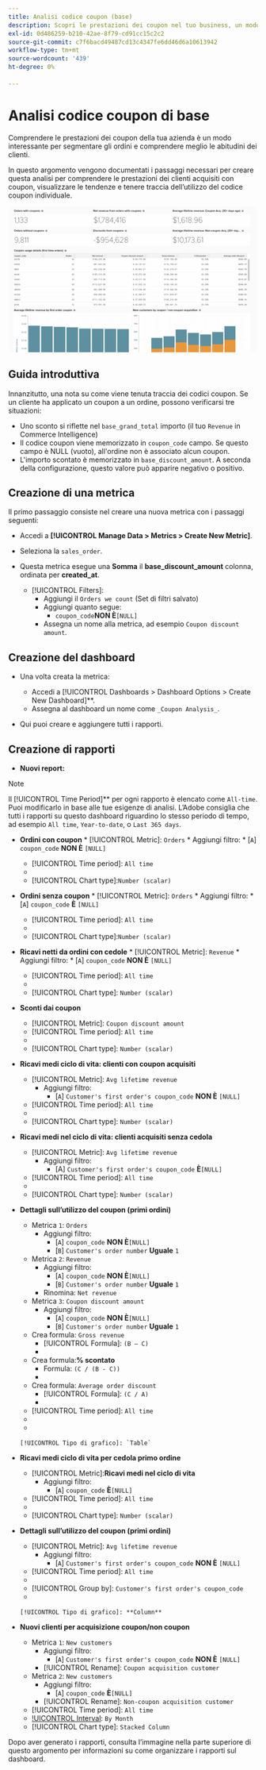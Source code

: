 ```yaml
---
title: Analisi codice coupon (base)
description: Scopri le prestazioni dei coupon nel tuo business, un modo interessante per segmentare gli ordini e comprendere meglio le abitudini dei clienti.
exl-id: 0d486259-b210-42ae-8f79-cd91cc15c2c2
source-git-commit: c7f6bacd49487cd13c4347fe6dd46d6a10613942
workflow-type: tm+mt
source-wordcount: '439'
ht-degree: 0%

---
```


# Analisi codice coupon di base

Comprendere le prestazioni dei coupon della tua azienda è un modo interessante per segmentare gli ordini e comprendere meglio le abitudini dei clienti.

In questo argomento vengono documentati i passaggi necessari per creare questa analisi per comprendere le prestazioni dei clienti acquisiti con coupon, visualizzare le tendenze e tenere traccia dell’utilizzo del codice coupon individuale.

![](../../assets/coupon_analysis_dash_720.png)<!--{: width="807" height="471"}-->

## Guida introduttiva

Innanzitutto, una nota su come viene tenuta traccia dei codici coupon. Se un cliente ha applicato un coupon a un ordine, possono verificarsi tre situazioni:

* Uno sconto si riflette nel `base_grand_total` importo (il tuo `Revenue` in Commerce Intelligence)
* Il codice coupon viene memorizzato in `coupon_code` campo. Se questo campo è NULL (vuoto), all&#39;ordine non è associato alcun coupon.
* L&#39;importo scontato è memorizzato in `base_discount_amount`. A seconda della configurazione, questo valore può apparire negativo o positivo.

## Creazione di una metrica

Il primo passaggio consiste nel creare una nuova metrica con i passaggi seguenti:

* Accedi a **[!UICONTROL Manage Data > Metrics > Create New Metric]**.

* Seleziona la `sales_order`.
* Questa metrica esegue una **Somma** il **base_discount_amount** colonna, ordinata per **created_at**.
   * [!UICONTROL Filters]:
      * Aggiungi il `Orders we count` (Set di filtri salvato)
      * Aggiungi quanto segue:
         * `coupon_code`**NON È**`[NULL]`
      * Assegna un nome alla metrica, ad esempio `Coupon discount amount`.

## Creazione del dashboard

* Una volta creata la metrica:
   * Accedi a [!UICONTROL Dashboards > Dashboard Options > Create New Dashboard]**.
   * Assegna al dashboard un nome come `_Coupon Analysis_`.

* Qui puoi creare e aggiungere tutti i rapporti.

## Creazione di rapporti

* **Nuovi report:**

>[!NOTE]
>
>Il [!UICONTROL Time Period]** per ogni rapporto è elencato come `All-time`. Puoi modificarlo in base alle tue esigenze di analisi. L’Adobe consiglia che tutti i rapporti su questo dashboard riguardino lo stesso periodo di tempo, ad esempio `All time`, `Year-to-date`, o `Last 365 days`.

* **Ordini con coupon**
   * 
      [!UICONTROL Metric]: `Orders`
      * Aggiungi filtro:
         * [`A`] `coupon_code` **NON È** `[NULL]`
   * [!UICONTROL Time period]: `All time`
   * 
      [!UICONTROL Interval]: `None`
   * [!UICONTROL Chart type]:`Number (scalar)`


* **Ordini senza coupon**
   * 
      [!UICONTROL Metric]: `Orders`
      * Aggiungi filtro:
         * [`A`] `coupon_code` **È** `[NULL]`
   * [!UICONTROL Time period]: `All time`
   * 
      [!UICONTROL Interval]: `None`
   * [!UICONTROL Chart type]:`Number (scalar)`


* **Ricavi netti da ordini con cedole**
   * 
      [!UICONTROL Metric]: `Revenue`
      * Aggiungi filtro:
         * [`A`] `coupon_code` **NON È** `[NULL]`
   * [!UICONTROL Time period]: `All time`
   * 
      [!UICONTROL Interval]: `None`
   * [!UICONTROL Chart type]: `Number (scalar)`


* **Sconti dai coupon**
   * [!UICONTROL Metric]: `Coupon discount amount`
   * [!UICONTROL Time period]: `All time`
   * 
      [!UICONTROL Interval]: `None`
   * [!UICONTROL Chart type]: `Number (scalar)`

* **Ricavi medi ciclo di vita: clienti con coupon acquisiti**
   * [!UICONTROL Metric]: `Avg lifetime revenue`
      * Aggiungi filtro:
         * [`A`] `Customer's first order's coupon_code` **NON È** `[NULL]`
   * [!UICONTROL Time period]: `All time`
   * 
      [!UICONTROL Interval]: `None`
   * [!UICONTROL Chart type]: `Number (scalar)`


* **Ricavi medi nel ciclo di vita: clienti acquisiti senza cedola**
   * [!UICONTROL Metric]: `Avg lifetime revenue`
      * Aggiungi filtro:
         * [A] `Customer's first order's coupon_code` **È**`[NULL]`
   * [!UICONTROL Time period]: `All time`
   * 
      [!UICONTROL Interval]: `None`
   * [!UICONTROL Chart type]: `Number (scalar)`


* **Dettagli sull’utilizzo del coupon (primi ordini)**
   * Metrica `1`: `Orders`
      * Aggiungi filtro:
         * [`A`] `coupon_code` **NON È**`[NULL]`
         * [`B`] `Customer's order number` **Uguale** `1`
   * Metrica `2`: `Revenue`
      * Aggiungi filtro:
         * [`A`] `coupon_code` **NON È**`[NULL]`
         * [`B`] `Customer's order number` **Uguale** `1`
      * Rinomina:  `Net revenue`
   * Metrica `3`: `Coupon discount amount`
      * Aggiungi filtro:
         * [`A`] `coupon_code` **NON È**`[NULL]`
         * [`B`] `Customer's order number` **Uguale** `1`
   * Crea formula: `Gross revenue`
      * [!UICONTROL Formula]: `(B – C)`
      * 
         [!UICONTROL Format]: `Currency`
   * Crea formula:**% scontato**
      * Formula: `(C / (B - C))`
      * 
         [!UICONTROL Format]: `Percentage`
   * Crea formula: `Average order discount`
      * [!UICONTROL Formula]: `(C / A)`
      * 
         [!UICONTROL Format]: `Percentage`
   * [!UICONTROL Time period]: `All time`
   * 
      [!UICONTROL Interval]: `None`
   * 

      [!UICONTROL Tipo di grafico]: `Table`








* **Ricavi medi ciclo di vita per cedola primo ordine**
   * [!UICONTROL Metric]:**Ricavi medi nel ciclo di vita**
      * Aggiungi filtro:
         * [`A`] `coupon_code` **È**`[NULL]`
   * [!UICONTROL Time period]: `All time`
   * 
      [!UICONTROL Interval]: `None`
   * [!UICONTROL Chart type]: `Number (scalar)`


* **Dettagli sull’utilizzo del coupon (primi ordini)**
   * [!UICONTROL Metric]: `Avg lifetime revenue`
      * Aggiungi filtro:
         * [`A`] `Customer's first order's coupon_code` **NON È** `[NULL]`
   * [!UICONTROL Time period]: `All time`
   * 
      [!UICONTROL Interval]: `None`
   * [!UICONTROL Group by]: `Customer's first order's coupon_code`
   * 

      [!UICONTROL Tipo di grafico]: **Column**


* **Nuovi clienti per acquisizione coupon/non coupon**
   * Metrica `1`: `New customers`
      * Aggiungi filtro:
         * [`A`] `Customer's first order's coupon_code` **NON È** `[NULL]`
      * [!UICONTROL Rename]: `Coupon acquisition customer`
   * Metrica `2`: `New customers`
      * Aggiungi filtro:
         * [`A`] `coupon_code` **È**`[NULL]`
      * [!UICONTROL Rename]: `Non-coupon acquisition customer`
   * [!UICONTROL Time period]: `All time`
   * [!UICONTROL Interval]: `By Month`
   * [!UICONTROL Chart type]: `Stacked Column`





Dopo aver generato i rapporti, consulta l’immagine nella parte superiore di questo argomento per informazioni su come organizzare i rapporti sul dashboard.
